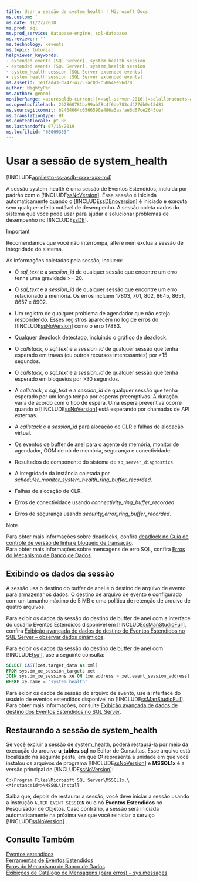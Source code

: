 ```yaml
---
title: Usar a sessão de system_health | Microsoft Docs
ms.custom: ''
ms.date: 11/27/2018
ms.prod: sql
ms.prod_service: database-engine, sql-database
ms.reviewer: ''
ms.technology: xevents
ms.topic: tutorial
helpviewer_keywords:
- extended events [SQL Server], system health session
- extended events [SQL Server], system_health session
- system_health session [SQL Server extended events]
- system health session [SQL Server extended events]
ms.assetid: 1e1fad43-d747-4775-ac0d-c50648e56d78
author: MightyPen
ms.author: genemi
monikerRange: =azuresqldb-current||>=sql-server-2016||=sqlallproducts-allversions||>=sql-server-linux-2017||=azuresqldb-mi-current
ms.openlocfilehash: 262860781ba99abf8c4f6de783cd477db0e15d81
ms.sourcegitcommit: b2464064c0566590e486a3aafae6d67ce2645cef
ms.translationtype: HT
ms.contentlocale: pt-BR
ms.lasthandoff: 07/15/2019
ms.locfileid: "68009353"
---
```

# <a name="use-the-systemhealth-session"></a>Usar a sessão de system_health

[!INCLUDE[appliesto-ss-asdb-xxxx-xxx-md](../../includes/appliesto-ss-asdb-xxxx-xxx-md.md)]

A sessão system_health é uma sessão de Eventos Estendidos, incluída por padrão com o [!INCLUDE[ssNoVersion](../../includes/ssnoversion-md.md)]. Essa sessão é iniciada automaticamente quando o [!INCLUDE[ssDEnoversion](../../includes/ssdenoversion-md.md)] é iniciado e executa sem qualquer efeito notável de desempenho. A sessão coleta dados do sistema que você pode usar para ajudar a solucionar problemas de desempenho no [!INCLUDE[ssDE](../../includes/ssde-md.md)]. 

> [!IMPORTANT]
> Recomendamos que você não interrompa, altere nem exclua a sessão de integridade do sistema.  
  
As informações coletadas pela sessão, incluem:  
  
-   O *sql_text* e a *session_id* de qualquer sessão que encontre um erro tenha uma gravidade >= 20.  
  
-   O *sql_text* e a *session_id* de qualquer sessão que encontre um erro relacionado à memória. Os erros incluem 17803, 701, 802, 8645, 8651, 8657 e 8902.  
  
-   Um registro de qualquer problema de agendador que não esteja respondendo. Esses registros aparecem no log de erros do [!INCLUDE[ssNoVersion](../../includes/ssnoversion-md.md)] como o erro 17883.  
  
-   Qualquer deadlock detectado, incluindo o gráfico de deadlock.  
  
-   O *callstack*, o *sql_text* e a *session_id* de qualquer sessão que tenha esperado em travas (ou outros recursos interessantes) por >15 segundos.  
  
-   O *callstack*, o *sql_text* e a *session_id* de qualquer sessão que tenha esperado em bloqueios por >30 segundos.  
  
-   A *callstack*, o *sql_text* e a *session_id* de qualquer sessão que tenha esperado por um longo tempo por esperas preemptivas. A duração varia de acordo com o tipo de espera. Uma espera preventiva ocorre quando o [!INCLUDE[ssNoVersion](../../includes/ssnoversion-md.md)] está esperando por chamadas de API externas.  
  
-   A *callstack* e a *session_id* para alocação de CLR e falhas de alocação virtual.  
  
-   Os eventos de buffer de anel para o agente de memória, monitor de agendador, OOM de nó de memória, segurança e conectividade.  
  
-   Resultados de componente do sistema de `sp_server_diagnostics`.  
  
-   A integridade da instância coletada por *scheduler_monitor_system_health_ring_buffer_recorded*.  
  
-   Falhas de alocação de CLR.  
  
-   Erros de conectividade usando *connectivity_ring_buffer_recorded*.  
  
-   Erros de segurança usando *security_error_ring_buffer_recorded*.  

> [!NOTE]
> Para obter mais informações sobre deadlocks, confira [deadlock no Guia de controle de versão de linha e bloqueio de transação](../../relational-databases/sql-server-transaction-locking-and-row-versioning-guide.md#deadlocks).   
> Para obter mais informações sobre mensagens de erro SQL, confira [Erros do Mecanismo de Banco de Dados](../../relational-databases/errors-events/database-engine-events-and-errors.md).

## <a name="viewing-the-session-data"></a>Exibindo os dados da sessão  
A sessão usa o destino do buffer de anel e o destino de arquivo de evento para armazenar os dados. O destino de arquivo de evento é configurado com um tamanho máximo de 5 MB e uma política de retenção de arquivo de quatro arquivos. 

Para exibir os dados da sessão do destino de buffer de anel com a interface do usuário Eventos Estendidos disponível em [!INCLUDE[ssManStudioFull](../../includes/ssmanstudiofull-md.md)], confira [Exibição avançada de dados de destino de Eventos Estendidos no SQL Server – observar dados dinâmicos](../../relational-databases/extended-events/advanced-viewing-of-target-data-from-extended-events-in-sql-server.md#b3-watch-live-data).

Para exibir os dados da sessão do destino de buffer de anel com [!INCLUDE[tsql](../../includes/tsql-md.md)], use a seguinte consulta:  
  
```sql  
SELECT CAST(xet.target_data as xml) 
FROM sys.dm_xe_session_targets xet  
JOIN sys.dm_xe_sessions xe ON (xe.address = xet.event_session_address)  
WHERE xe.name = 'system_health'  
```  
  
Para exibir os dados de sessão do arquivo de evento, use a interface do usuário de eventos estendidos disponível no [!INCLUDE[ssManStudioFull](../../includes/ssmanstudiofull-md.md)]. Para obter mais informações, consulte [Exibição avançada de dados de destino dos Eventos Estendidos no SQL Server](../../relational-databases/extended-events/advanced-viewing-of-target-data-from-extended-events-in-sql-server.md).
  
## <a name="restoring-the-systemhealth-session"></a>Restaurando a sessão de system_health  
Se você excluir a sessão de system_health, poderá restaurá-la por meio da execução do arquivo **u_tables.sql** no Editor de Consultas. Esse arquivo está localizado na seguinte pasta, em que **C:** representa a unidade em que você instalou os arquivos de programa [!INCLUDE[ssNoVersion](../../includes/ssnoversion-md.md)] e **MSSQL1x** é a versão principal de [!INCLUDE[ssNoVersion](../../includes/ssnoversion-md.md)]:  
  
 `C:\Program Files\Microsoft SQL Server\MSSQL1x.\<*instanceid*>\MSSQL\Install`  
  
Saiba que, depois de restaurar a sessão, você deve iniciar a sessão usando a instrução `ALTER EVENT SESSION` ou o nó **Eventos Estendidos** no Pesquisador de Objetos. Caso contrário, a sessão será iniciada automaticamente na próxima vez que você reiniciar o serviço [!INCLUDE[ssNoVersion](../../includes/ssnoversion-md.md)] .  
  
## <a name="see-also"></a>Consulte Também  
 [Eventos estendidos](../../relational-databases/extended-events/extended-events.md)    
 [Ferramentas de Eventos Estendidos](../../relational-databases/extended-events/extended-events-tools.md)    
 [Erros do Mecanismo de Banco de Dados](../../relational-databases/errors-events/database-engine-events-and-errors.md)    
 [Exibições de Catálogo de Mensagens (para erros) – sys.messages](../../relational-databases/system-catalog-views/messages-for-errors-catalog-views-sys-messages.md) 
